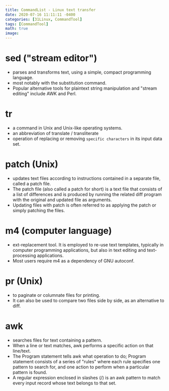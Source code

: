 ```yaml
---
title: CommandList - Linux text transfer
date: 2020-07-16 11:11:11 -0400
categories: [31Linux, CommandTool]
tags: [CommandTool]
math: true
image: 
---
```



# sed ("stream editor")

- parses and transforms text, using a simple, compact programming language.
- most notably with the substitution command. 
- Popular alternative tools for plaintext string manipulation and "stream editing" include AWK and Perl.

# tr
- a command in Unix and Unix-like operating systems.
- an abbreviation of translate / transliterate
- operation of replacing or removing `specific characters` in its input data set.


# patch (Unix)
- updates text files according to instructions contained in a separate file, called a patch file. 
- The patch file (also called a patch for short) is a text file that consists of a list of differences and is produced by running the related diff program with the original and updated file as arguments. 
- Updating files with patch is often referred to as applying the patch or simply patching the files.



# m4 (computer language)
- ext-replacement tool. It is employed to re-use text templates, typically in computer programming applications, but also in text editing and text-processing applications. 
- Most users require m4 as a dependency of GNU autoconf.


# pr (Unix)
- to paginate or columnate files for printing. 
- It can also be used to compare two files side by side, as an alternative to diff.


# awk 
- searches files for text containing a pattern. 
- When a line or text matches, awk performs a specific action on that line/text. 
- The Program statement tells awk what operation to do; Program statement consists of a series of "rules" where each rule specifies one pattern to search for, and one action to perform when a particular pattern is found. 
- A regular expression enclosed in slashes (/) is an awk pattern to match every input record whose text belongs to that set.